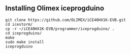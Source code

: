 ## Installing Olimex iceprogduino

```
git clone https://github.com/OLIMEX/iCE40HX1K-EVB.git
cd icestorm/
cp -r ~/iCE40HX1K-EVB/programmer/iceprogduino/ .
cd iceprogduino/
make
sudo make install
iceprogduino
```
